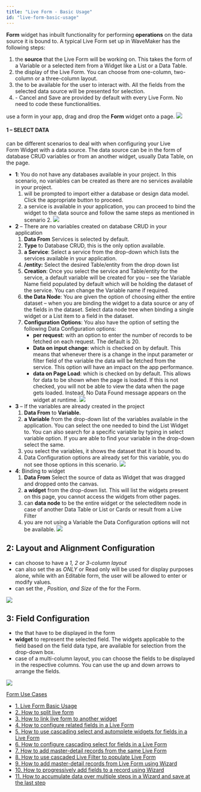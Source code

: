 ```yaml
---
title: "Live Form - Basic Usage"
id: "live-form-basic-usage"
---
```


**Form** widget has inbuilt functionality for performing **operations** on the data source it is bound to. A typical Live Form set up in WaveMaker has the following steps:

1. the **source** that the Live Form will be working on. This takes the form of a Variable or a selected item from a Widget like a List or a Data Table.
2. the display of the Live Form. You can choose from one-column, two-column or a three-column layout.
3. the to be available for the user to interact with. All the fields from the selected data source will be presented for selection.
4. \- Cancel and Save are provided by default with every Live Form. No need to code these functionalities.

use a form in your app, drag and drop the **Form** widget onto a page. [![](../assets/lf_sel.png)](../assets/lf_sel.png)

#### 1 – SELECT DATA

can be different scenarios to deal with when configuring your Live Form Widget with a data source. The data source can be in the form of database CRUD variables or from an another widget, usually Data Table, on the page.

- **1**: You do not have any databases available in your project. In this scenario, no variables can be created as there are no services available in your project.
    1. will be prompted to import either a database or design data model. Click the appropriate button to proceed.
    2. a service is available in your application, you can proceed to bind the widget to the data source and follow the same steps as mentioned in scenario 2. [![](../assets/lf_scenario1.png)](../assets/lf_scenario1.png)
- **2** – There are no variables created on database CRUD in your application
    1. **Data From** Services is selected by default.
    2. **Type** to Database CRUD, this is the only option available.
    3. **a Service**: Select a service from the drop-down which lists the services available in your application.
    4. **/entity:** Select the desired Table/entity from the drop down list
    5. **Creation**: Once you select the service and Table/entity for the service, a default variable will be created for you – see the Variable Name field populated by default which will be holding the dataset of the service. You can change the Variable name if required.
    6. **the Data Node**: You are given the option of choosing either the entire dataset – when you are binding the widget to a data source or any of the fields in the dataset. Select data node tree when binding a single widget or a List item to a field in the dataset.
    7. **Configuration Options**: You also have the option of setting the following Data Configuration options:
        - **per request**: with an option to enter the number of records to be fetched on each request. The default is 20.
        - **Data on input change**: which is checked on by default. This means that whenever there is a change in the input parameter or filter field of the variable the data will be fetched from the service. This option will have an impact on the app performance.
        - **data on Page Load**: which is checked on by default. This allows for data to be shown when the page is loaded. If this is not checked, you will not be able to view the data when the page gets loaded. Instead, No Data Found message appears on the widget at runtime. [![](../assets/lf_scenario2.png)](../assets/lf_scenario2.png)
- **3** – If the variables are already created in the project
    1. **Data From** to **Variable.**
    2. **a Variable** from the drop-down list of the variables available in the application. You can select the one needed to bind the List Widget to. You can also search for a specific variable by typing in select variable option. If you are able to find your variable in the drop-down select the same.
    3. you select the variables, it shows the dataset that it is bound to.
    4. Data Configuration options are already set for this variable, you do not see those options in this scenario. [![](https://www.wavemaker.com../assets/lf_scenario3.png)](https://www.wavemaker.com../assets/lf_scenario3.png)
- **4**: Binding to widget
    1. **Data From** Select the source of data as Widget that was dragged and dropped onto the canvas.
    2. **a widget** from the drop-down list. This will list the widgets present on this page, you cannot access the widgets from other pages.
    3. can **data node** to be the entire widget or the selecteditem node in case of another Data Table or List or Cards or result from a Live Filter
    4. you are not using a Variable the Data Configuration options will not be available. [![](../assets/lf_data.png)](../assets/lf_data.png)

## 2: Layout and Alignment Configuration

- can choose to have a _1, 2 or 3-column layout_
- can also set the as _ONLY_ or Read only will be used for display purposes alone, while with an Editable form, the user will be allowed to enter or modify values.
- can set the _, Position, and Size_ of the for the Form.

[![](../assets/lf_layout.png)](../assets/lf_layout.png)

## 3: Field Configuration

- the that have to be displayed in the form
- **widget** to represent the selected field. The widgets applicable to the field based on the field data type, are available for selection from the drop-down box.
- case of a multi-column layout, you can choose the fields to be displayed in the respective columns. You can use the up and down arrows to arrange the fields.

[![](../assets/lf_field.png)](../assets/lf_field.png)

[Form Use Cases](/learn/app-development/widgets/datalive/live-form/liveform-use-cases/)

- [1\. Live Form Basic Usage](/learn/app-development/widgets/datalive/live-form/live-form-basic-usage/)
- [2\. How to split live form](/learn/how-tos/live-form-tabbed-form/)
- [3\. How to link live form to another widget](/learn/how-tos/live-form-linking-another-widget/)
- [4\. How to configure related fields in a Live Form](/learn/how-tos/live-form-related-fields/)
- [5\. How to use cascading select and automplete widgets for fields in a Live Form](/learn/how-tos/using-cascading-select-autocomplete-live-form-fields/)
- [6\. How to configure cascading select for fields in a Live Form](/learn/how-tos/using-cascading-select-within-live-form/)
- [7\. How to add master-detail records from the same Live Form](/learn/how-tos/adding-master-detail-records-transaction/)
- [8\. How to use cascaded Live Filter to populate Live Form](/learn/how-tos/using-cascading-filter-populate-live-form/)
- [9\. How to add master-detail records from Live Form using Wizard](/learn/how-tos/using-wizard-master-detail-live-form/)
- [10\. How to progressively add fields to a record using Wizard](/learn/how-tos/using-wizard-progressive-data-entry-live-form/)
- [11\. How to accumulate data over multiple steps in a Wizard and save at the last step](/learn/how-tos/using-wizard-cumulative-data-entry-live-form/)
